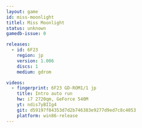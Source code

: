 ```yaml
---
layout: game
id: miss-moonlight
titlel: Miss Moonlight
status: unknown
gamedb-issue: 0

releases:
  - id: 6F23
    region: jp
    version: 1.006
    discs: 1
    medium: gdrom

videos:
  - fingerprint: 6F23 GD-ROM1/1 jp
    title: Intro auto run
    hw: i7 2720qm, GeForce 540M
    yt: ndis7yBIIg4
    git: d59197f84353d7d2b746383e9277d9ed7c8c4053
    platform: win86-release
---
```

